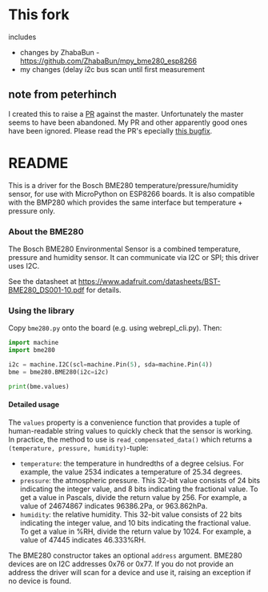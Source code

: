 # This fork

includes
- changes by ZhabaBun - https://github.com/ZhabaBun/mpy_bme280_esp8266
- my changes (delay i2c bus scan until first measurement

## note from peterhinch

I created this to raise a [PR](https://github.com/catdog2/mpy_bme280_esp8266/pull/9)
against the master. Unfortunately the master seems to have been abandoned. My PR and
other apparently good ones have been ignored. Please read the PR's epecially
[this bugfix](https://github.com/catdog2/mpy_bme280_esp8266/pull/11).

# README #

This is a driver for the Bosch BME280 temperature/pressure/humidity sensor, for use with MicroPython on ESP8266 boards. It is also compatible with the BMP280 which provides the same interface but temperature + pressure only.

### About the BME280 ###

The Bosch BME280 Environmental Sensor is a combined temperature, pressure and humidity sensor. It can communicate via I2C or SPI; this driver uses I2C.

See the datasheet at https://www.adafruit.com/datasheets/BST-BME280_DS001-10.pdf for details.

### Using the library ###

Copy `bme280.py` onto the board (e.g. using webrepl_cli.py). Then:

``` python
import machine
import bme280

i2c = machine.I2C(scl=machine.Pin(5), sda=machine.Pin(4))
bme = bme280.BME280(i2c=i2c)

print(bme.values)
```

#### Detailed usage ####

The `values` property is a convenience function that provides a tuple of human-readable string values to quickly check that the sensor is working. In practice, the method to use is `read_compensated_data()` which returns a `(temperature, pressure, humidity)`-tuple:

* `temperature`:  the temperature in hundredths of a degree celsius. For example, the value 2534  indicates a temperature of 25.34 degrees.
* `pressure`: the atmospheric pressure. This 32-bit value consists of 24 bits indicating the integer value, and 8 bits indicating the fractional value. To get a value in Pascals, divide the return value by 256. For example, a value of 24674867 indicates 96386.2Pa, or 963.862hPa.
* `humidity`: the relative humidity. This 32-bit value consists of 22 bits indicating the integer value, and 10 bits indicating the fractional value. To get a value in %RH, divide the return value by 1024. For example, a value of 47445 indicates 46.333%RH.

The BME280 constructor takes an optional `address` argument. BME280 devices are
on I2C addresses 0x76 or 0x77. If you do not provide an address the driver will
scan for a device and use it, raising an exception if no device is found.
